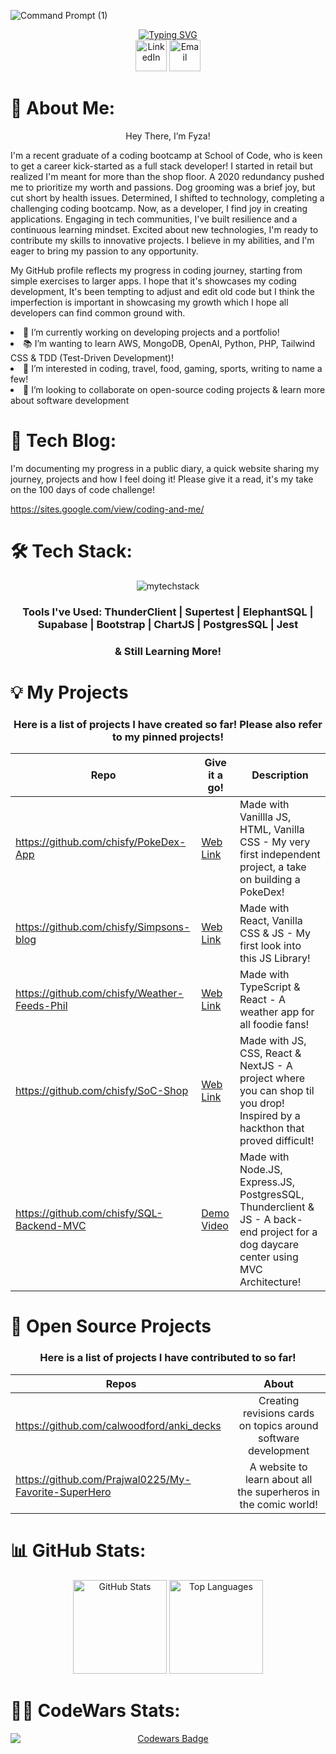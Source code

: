 

![Command Prompt (1)](https://github.com/chisfy/chisfy/assets/137444313/e533b002-eb8c-45ee-b8f9-7c9e169f6c0e)


<div align="center">
 <a href="https://git.io/typing-svg"><img src="https://readme-typing-svg.demolab.com?font=Poppins&weight=500&size=40&pause=1000&color=000000&center=true&vCenter=true&random=false&width=1500&height=100&lines=Welcome+to+my+GitHub+Page!;Please+have+a+read+%26+a+look+through+my+projects!" alt="Typing SVG" /></a>
</div>

<div align="center">
    <a href="https://www.linkedin.com/in/fyza-chishty/" target="_blank"><img src="https://www.svgrepo.com/show/494278/linkedin-round.svg" height="50" alt="LinkedIn"></a>
    <a href="mailto:fyzac96@gmail.com">
      <img src="https://www.svgrepo.com/show/488920/email.svg" height="50" alt="Email">
    </a>
</div>

# 👋 About Me:

<p align="center">Hey There, I’m Fyza!</p>
  
I'm a recent graduate of a coding bootcamp at School of Code, who is keen to get a career kick-started as a full stack developer! I started in retail but realized I'm meant for more than the shop floor. A 2020 redundancy pushed me to prioritize my worth and passions. Dog grooming was a brief joy, but cut short by health issues. Determined, I shifted to technology, completing a challenging coding bootcamp. Now, as a developer, I find joy in creating applications. Engaging in tech communities, I've built resilience and a continuous learning mindset. Excited about new technologies, I'm ready to contribute my skills to innovative projects. I believe in my abilities, and I'm eager to bring my passion to any opportunity.

My GitHub profile reflects my progress in coding journey, starting from simple exercises to larger apps. I hope that it's showcases my coding development, It's been tempting to adjust and edit old code but I think the imperfection is important in showcasing my growth which I hope all developers can find common ground with.

<li>🌱 I’m currently working on developing projects and a portfolio!</li>
<li>📚 I’m wanting to learn AWS, MongoDB, OpenAI, Python, PHP, Tailwind CSS & TDD (Test-Driven Development)!</li>
<li>👀 I’m interested in coding, travel, food, gaming, sports, writing to name a few!</li> 
<li>💞️ I’m looking to collaborate on open-source coding projects & learn more about software development</li>
  
# 📝 Tech Blog:

I'm documenting my progress in a public diary, a quick website sharing my journey, projects and how I feel doing it! Please give it a read, it's my take on the 100 days of code challenge!

https://sites.google.com/view/coding-and-me/

# 🛠 Tech Stack:

<div align="center">
 <img src="https://github.com/chisfy/chisfy/assets/137444313/18b1fa18-4c61-4497-b5f5-ade460a4635a" alt="mytechstack"/>
  <h3> Tools I've Used: ThunderClient | Supertest | ElephantSQL | Supabase | Bootstrap | ChartJS | PostgresSQL | Jest </h3>
  <h3>& Still Learning More!</h3>
</div>

# 💡 My Projects

<div align="center">
<h3>Here is a list of projects I have created so far! Please also refer to my pinned projects! </h3>

| Repo | Give it a go! | Description | 
| --- | --- |--- |
| https://github.com/chisfy/PokeDex-App | <a href="https://stupendous-mousse-0d11ce.netlify.app/">Web Link</a> | Made with Vanillla JS, HTML, Vanilla CSS - My very first independent project, a take on building a PokeDex! |
| https://github.com/chisfy/Simpsons-blog | <a href="https://65aec97fddd90e443f7a95fc--bright-crisp-639cd3.netlify.app/">Web Link</a> | Made with React, Vanilla CSS & JS - My first look into this JS Library! |
| https://github.com/chisfy/Weather-Feeds-Phil | <a href="https://weather-feeds-phil.vercel.app/">Web Link</a> | Made with TypeScript & React - A weather app for all foodie fans! |
| https://github.com/chisfy/SoC-Shop | <a href="https://soc-shop.vercel.app/">Web Link</a> | Made with JS, CSS, React & NextJS - A project where you can shop til you drop! Inspired by a hackthon that proved difficult! |
| https://github.com/chisfy/SQL-Backend-MVC | <a href="">Demo Video</a> | Made with Node.JS, Express.JS, PostgresSQL, Thunderclient & JS - A back-end project for a dog daycare center using MVC Architecture!
</div>

# 📂 Open Source Projects

<div align="center">
<h3>Here is a list of projects I have contributed to so far!</h3>

| Repos        | About          |
| ------------- |:-------------:|
| https://github.com/calwoodford/anki_decks | Creating revisions cards on topics around software development |
| https://github.com/Prajwal0225/My-Favorite-SuperHero | A website to learn about all the superheros in the comic world!  |

</div>


# 📊 GitHub Stats:

<div align="center">
  <img src="https://github-readme-stats.vercel.app/api?username=chisfy&show_icons=true&theme=transparent" alt="GitHub Stats" height="150" alt="stats graph"/>
  <img src="https://github-readme-stats.vercel.app/api/top-langs/?username=chisfy&theme=transparent&hide_border=false&include_all_commits=true&count_private=true&layout=compact" height="150" alt="Top Languages"/>
</div>
  
# 👩‍💻 CodeWars Stats:

<div align="center">
  <a href="https://www.codewars.com/users/chisfy">
    <img src="https://www.codewars.com/users/chisfy/badges/large" alt="Codewars Badge" style="display: block; margin: 0 auto;">
  </a>
</div>


<!---
chisfy/chisfy is a ✨ special ✨ repository because its `README.md` (this file) appears on your GitHub profile.
You can click the Preview link to take a look at your changes.
--->
